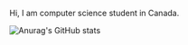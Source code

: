 Hi,
I am computer science student in Canada. 

![Anurag's GitHub stats](https://github-readme-stats.vercel.app/api?username=chsunwoo1002&count_private=true&theme=buefy&show_icons=true)
